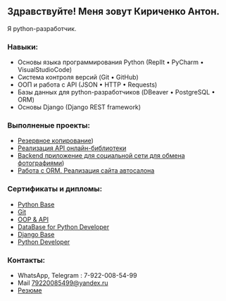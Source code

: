 

## Здравствуйте! Меня зовут Кириченко Антон.
   Я python-разработчик.


### Навыки:
- Основы языка программирования Python (ReplIt • PyCharm • VisualStudioCode)
- Система контроля версий (Git • GitHub)
- ООП и работа с API (JSON • HTTP • Requests)
- Базы данных для python-разработчиков (DBeaver • PostgreSQL • ORM)
- Основы Django (Django REST framework)


### Выполненые проекты:
- [Резервное копирование](https://github.com/AntonTyum/VK-YANDAPI-HOMEWORK))
- [Реализация API онлайн-библиотеки](https://github.com/AntonTyum/HW_CRUD_DRF)
- [Backend приложение для социальной сети для обмена фотографиями](https://github.com/AntonTyum/spd_diplom_netology))
- [Работа с ORM. Реализация сайта автосалона](https://github.com/AntonTyum/Homework_ORM_SHOP/tree/main)
  

### Сертификаты и дипломы:
- [Python Base](https://github.com/AntonTyum/profile_Anton/blob/main/certificate.PythonBase.pdf)
- [Git](https://github.com/AntonTyum/profile_Anton/blob/main/certificateGit.pdf)
- [OOP & API](https://github.com/AntonTyum/profile_Anton/blob/main/certificateOPPendIP.pdf)
- [DataBase for Python Developer](https://github.com/AntonTyum/profile_Anton/blob/main/certificateDatabase%20for%20python.pdf)
- [Django Base](https://github.com/AntonTyum/profile_Anton/blob/main/certificateDjango.pdf)
- [Python Developer](https://github.com/AntonTyum/profile_Anton/blob/main/certificatePython-developer.pdf)


### Контакты: 
 - WhatsApp, Telegram : 7-922-008-54-99
 - Mail 79220085499@yandex.ru
 - [Резюме](https://github.com/AntonTyum/profile_Anton/blob/main/KirichenkoAA.docx)
